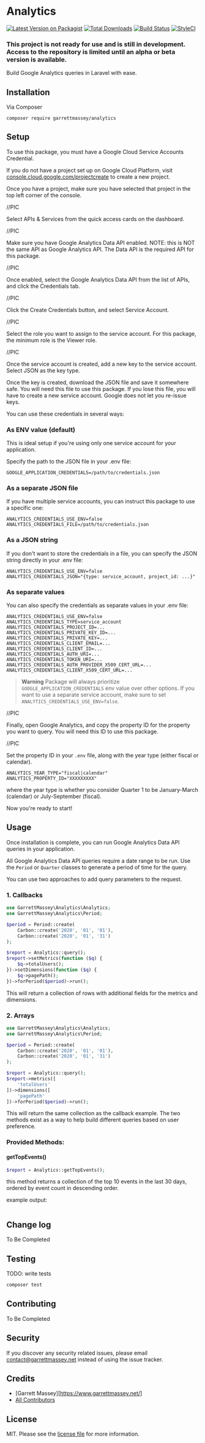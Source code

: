 # Analytics

[![Latest Version on Packagist][ico-version]][link-packagist]
[![Total Downloads][ico-downloads]][link-downloads]
[![Build Status][ico-travis]][link-travis]
[![StyleCI][ico-styleci]][link-styleci]

### This project is not ready for use and is still in development. Access to the repository is limited until an alpha or beta version is available.

Build Google Analytics queries in Laravel with ease.

## Installation

Via Composer

```SHELL
composer require garrettmassey/analytics
```

## Setup

To use this package, you must have a Google Cloud Service Accounts Credential.

If you do not have a project set up on Google Cloud Platform, visit [console.cloud.google.com/projectcreate](https://console.cloud.google.com/projectcreate) to create a new project.

Once you have a project, make sure you have selected that project in the top left corner of the console.

//PIC

Select APIs & Services from the quick access cards on the dashboard.

//PIC

Make sure you have Google Analytics Data API enabled. NOTE: this is NOT the same API as Google Analytics API. The Data API is the required API for this package.

//PIC

Once enabled, select the Google Analytics Data API from the list of APIs, and click the Credentials tab.

//PIC

Click the Create Credentials button, and select Service Account.

//PIC

Select the role you want to assign to the service account. For this package, the minimum role is the Viewer role.

//PIC

Once the service account is created, add a new key to the service account. Select JSON as the key type.

Once the key is created, download the JSON file and save it somewhere safe. You will need this file to use this package. If you lose this file, you will have to create a new service account. Google does not let you re-issue keys.

You can use these credentials in several ways:

### As ENV value (default)
This is ideal setup if you're using only one service account for your application.

Specify the path to the JSON file in your .env file:
```dotenv
GOOGLE_APPLICATION_CREDENTIALS=/path/to/credentials.json
```

### As a separate JSON file
If you have multiple service accounts, you can instruct this package to use a specific one:

```dotenv
ANALYTICS_CREDENTIALS_USE_ENV=false
ANALYTICS_CREDENTIALS_FILE=/path/to/credentials.json
```

### As a JSON string
If you don't want to store the credentials in a file, you can specify the JSON string directly in your .env file:

```dotenv
ANALYTICS_CREDENTIALS_USE_ENV=false
ANALYTICS_CREDENTIALS_JSON="{type: service_account, project_id: ...}"
```

### As separate values
You can also specify the credentials as separate values in your .env file:

```dotenv
ANALYTICS_CREDENTIALS_USE_ENV=false
ANALYTICS_CREDENTIALS_TYPE=service_account
ANALYTICS_CREDENTIALS_PROJECT_ID=...
ANALYTICS_CREDENTIALS_PRIVATE_KEY_ID=...
ANALYTICS_CREDENTIALS_PRIVATE_KEY=...
ANALYTICS_CREDENTIALS_CLIENT_EMAIL=...
ANALYTICS_CREDENTIALS_CLIENT_ID=...
ANALYTICS_CREDENTIALS_AUTH_URI=...
ANALYTICS_CREDENTIALS_TOKEN_URI=...
ANALYTICS_CREDENTIALS_AUTH_PROVIDER_X509_CERT_URL=...
ANALYTICS_CREDENTIALS_CLIENT_X509_CERT_URL=...
```

> **Warning**
> Package will always prioritize `GOOGLE_APPLICATION_CREDENTIALS` env value over other options. If you want to use a separate service account, make sure to set `ANALYTICS_CREDENTIALS_USE_ENV=false`.

//PIC

Finally, open Google Analytics, and copy the property ID for the property you want to query. You will need this ID to use this package.

//PIC

Set the property ID in your `.env` file, along with the year type (either fiscal or calendar).

```dotenv
ANALYTICS_YEAR_TYPE="fiscal|calendar"
ANALYTICS_PROPERTY_ID="XXXXXXXXX"
```

where the year type is whether you consider Quarter 1 to be January-March (calendar) or July-September (fiscal).

Now you're ready to start!

## Usage

Once installation is complete, you can run Google Analytics Data API queries in your application.

All Google Analytics Data API queries require a date range to be run. Use the `Period` or `Quarter` classes to generate a period of time for the query.

You can use two approaches to add query parameters to the request.

### 1. Callbacks
```php
use GarrettMassey\Analytics\Analytics;
use GarrettMassey\Analytics\Period;

$period = Period::create(
    Carbon::create('2020', '01', '01'),
    Carbon::create('2020', '01', '31')
);

$report = Analytics::query();
$report->setMetrics(function ($q) {
    $q->totalUsers();
})->setDimensions(function ($q) {
    $q->pagePath();
})->forPeriod($period)->run();
```

This will return a collection of rows with additional fields for the metrics and dimensions.

### 2. Arrays
```php
use GarrettMassey\Analytics\Analytics;
use GarrettMassey\Analytics\Period;

$period = Period::create(
    Carbon::create('2020', '01', '01'),
    Carbon::create('2020', '01', '31')
);

$report = Analytics::query();
$report->metrics([
    'totalUsers'
])->dimensions([
    'pagePath'
])->forPeriod($period)->run();
```

This will return the same collection as the callback example. The two methods exist as a way to help build different queries based on user preference.

### Provided Methods:

#### getTopEvents()
```php
$report = Analytics::getTopEvents();
```

this method returns a collection of the top 10 events in the last 30 days, ordered by event count in descending order.

example output:
```

```

## Change log

To Be Completed

## Testing

TODO: write tests

```bash
composer test
```

## Contributing

To Be Completed

## Security

If you discover any security related issues, please email contact@garrettmassey.net instead of using the issue tracker.

## Credits

- [Garrett Massey][https://www.garrettmassey.net/]
- [All Contributors][link-contributors]

## License

MIT. Please see the [license file](license.md) for more information.

[ico-version]: https://img.shields.io/packagist/v/garrettmassey/analytics.svg?style=flat-square
[ico-downloads]: https://img.shields.io/packagist/dt/garrettmassey/analytics.svg?style=flat-square
[ico-travis]: https://img.shields.io/travis/garrettmassey/analytics/master.svg?style=flat-square
[ico-styleci]: https://styleci.io/repos/12345678/shield

[link-packagist]: https://packagist.org/packages/garrettmassey/analytics
[link-downloads]: https://packagist.org/packages/garrettmassey/analytics
[link-travis]: https://travis-ci.org/garrettmassey/analytics
[link-styleci]: https://styleci.io/repos/12345678
[link-author]: https://github.com/garrettmassey
[link-contributors]: ../../contributors
